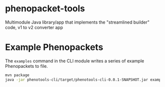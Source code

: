 # phenopacket-tools
 Multimodule Java library/app that implements the "streamlined builder" code, v1 to v2 converter app


# Example Phenopackets

The ``examples`` command in the CLI module writes a series of example Phenopackets to file.

```bash
mvn package
java -jar phenotools-cli/target/phenotools-cli-0.0.1-SNAPSHOT.jar examples
```